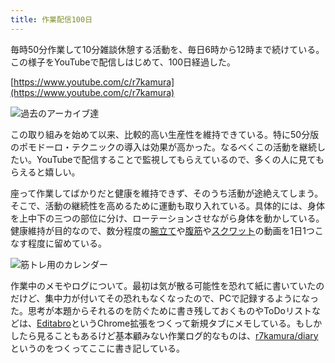 ```yaml
---
title: 作業配信100日
---
```

毎時50分作業して10分雑談休憩する活動を、毎日6時から12時まで続けている。この様子をYouTubeで配信しはじめて、100日経過した。

[https://www.youtube.com/c/r7kamura](https://www.youtube.com/c/r7kamura)

![](https://lh3.googleusercontent.com/docs/ADP-6oEIPds7TdlwcYf1200OhWXQjRM9BBJ4LxHHBfiVW82CK2MGwjQCx52NQiPEKMlve1r_4HlN3oc1InOKDc8KxCUXsb1Uscg_TA5IsDID74HfFE-5bJrbiu0GV9RKxzzH9RI-ZsTZxMIiRsOetYu4O8o1j8Lw4D0jXbzsTD_qAmVYvMH3WctP8xD_28i2N5pUfkL1gEOuucaCYTndbHAFGXu1A1lrQLUIxtnhshZb20aYsWkNgfI00vuLp8ArzS24vNtYnudUcfCeq6KPGjIMIv0iStXaiF27SiKiy3QDFHtvXYJKAsGNucw64LfxXFFFr_5dSoKnUdkFT1V7jyR5DiJ6r_cr3W6HE7Rna3tWWK6Fbhr8RvyJFq-WZYofnTrrjZd6yXsmyvPLsZdsjQvFZoQ5kBFjoPwO-aurbWeHkA7q5e2WxBD9yl5gfz6SJ4yxFUFMXlSoqne0wUZtCepo-sn1RDkiEWtZ98fuz4Jg4NdxhZ-CFI6QsJxugbA9Dc2I1V6MGcwVoYfg9K3GuS0zyf7_EEHKIix13118KygIX1rdn0pRcN-GXEW2FU7Z82SR6QC0K3VqeX07rKj7GG4U9ISD5jDQxznfMM5_tro88PM_RAdRH1Zo43wmQc0KQXdV-9tu383gQXjWbYi6ikhnccronHJ8qAjO22Z2HLBx3TtuBVNv_2IoQQyp-HfbUtT6DxemomWYp-WJ-19wxPK_Mz6qJbdAiKmajjXWg_LISVw8G_Ky-5vbWwV4q3aGuQzik8pq5SsthCcGq-pFrwuKQnyfEoPhWNJ-R2NIbqzHR8EfPagobPqGPeLGfGzAZ6SYfQaZkdyRRQBbjvoO-nyKduehl9zs4FLKof6PlEj2qsDr3OB7C4OJmfhi_by_9tJ4Vwt-vJbWrjyty0SpoADe7QUt6yjdbhRwRfF2iAne5oPVhgcrsrHFW5RA2ruP7YIwK7lv0edY28awHRb3796cm5e0mCl5f5GUMWkoRSMwy25H9RCut1drImBCALtLve5fa-vYBGLUuAmakUzG3_VeYCDs1pEI56lOLedGxrbPtg8M7ulJgwNq5FB4gg8RR1Myt3oYgNgp4k_1QYsQtJeHHr5aDqX3PDdMjC_M8UZWs0WmheismnrnAoUpgi-CJvKCL4yuUHk7DUF03bOQy3To3uFrE7biSYmmwLPs-rdiceXO-xkwd7oDcVjeL3-liIayjQ2zNW5yn67_63iAoUOlMd5GNzkjifS7oeiIf3iNAtWxwK55kA "過去のアーカイブ達")

この取り組みを始めて以来、比較的高い生産性を維持できている。特に50分版のポモドーロ・テクニックの導入は効果が高かった。なるべくこの活動を継続したい。YouTubeで配信することで監視してもらえているので、多くの人に見てもらえると嬉しい。

座って作業してばかりだと健康を維持できず、そのうち活動が途絶えてしまう。そこで、活動の継続性を高めるために運動も取り入れている。具体的には、身体を上中下の三つの部位に分け、ローテーションさせながら身体を動かしている。健康維持が目的なので、数分程度の[腕立て](https://www.youtube.com/watch?v=AL6KJ4gPx0c)や[腹筋](https://www.youtube.com/watch?v=RXlnM5K6vMc)や[スクワット](https://www.youtube.com/watch?v=LOuh44mpQRg)の動画を1日1つこなす程度に留めている。

![](https://lh3.googleusercontent.com/docs/ADP-6oEDwRADsUSsPZf7ldZ08BzzW2Zr2u73_2IsWcHBlnhsrlV-VH0n4DegRURdu4FezS_aajlElBjxBV3TeYJaA5PRTT9Fq7oCNLloXHxJrIJhoIS81OKE9fsK5m_TZrcCSvFZAh7JMwiT03Qxu6hW3MeWULrnJ1CM6OvTlzlzGzb-_NugXUZwLyXyQMb4FrgI-AQXRL0aYRGAFpIr5huY8HZiiOuz6rzU_FbXcS8D-CxQQAFxnsVpWS1kJiIuM6rwvvyPdm4UKofXaJCx8R9Rn-2TV4vy3MpVmxJ9LKApitUDHX7tZDMa0Z-gxdeKFvRDICRheStyB2tMh0Wo0bROb4kcjWKdPn_HsLAYZm66mhhl3O_2B3Y0qzAOdPzjVY9uRu9KHMwLRTPr0AeMROSTeZfyCUCU3-XjOcd6Kes7GrVt8Sqs1lyvdwPnHHYrT5EgIjzIsOaVqYkNFm-AzEFmm2vk7zb4CMFmkTnQ7GehXDAM85Cv52C2Tk_doqO8_vr3F-Vk_FgCVRcRJyQ5sujx_5kIuy5niGipboZTeoQjS2DAllw6R1Bu5nxiED4ZvP1c_boT_GAzdmghG-jeuAq6auELXATITYhkFn0HSqpOQqeNhmvD39j17bKvTJG9wME4BSHKhgDyGsFrgRbGc-CUD5GnvRl3-SFfCcmuNs-i1xsc7-zxj6TF0ouL1unFxARVEWxJJ4mFNS_OZF6Dbv7Q5fm4x-_o925boAWL5OKELLotTwgAThzmiNQv6sZoiv0fZSoOyVqNjRIFAILRSAXV-6HgGEM-nmkHpCddDo8SqE2u8BmqY4qzXu1wIMWT7A9u9wsQepw07Pnj4oxpgfmR1eOpKA-iz31nwuCvwXb3PnqvmgJTaHHOcBxeJDlfh-q2re98ZZs3I6jWCCKJEb1Do8N2cXeYXdXXzYZp3L0tOLUkkQWPiu0vHu-lNzJjkCQjnZ9cofYyaEgsKCys9puXk8gxKQckX5-1zGl9iGDtUmNptGlpOisT94jdnz_C9kqMDQ__3p5tB5REiEDfg_og58HNr-oY10UNS1BQpViPwFNhGht1fEiQ-mkmC9DFmofh_h3pviELAdpsmeuky2SImhmvw6ShJ_eY_mnKVh5-0Vg0qa6LEflN-KjYs0s_H011y7EWh24HQ84fNDnxYTpY4gjpG5BTz_Um6IqOpzyBwC7rWjxvtr1gC7igyhQ_4OwTpPsP2XJcvA7BK0USq8Wk51-Wmt1mQyucx-gc-4h92zRtCbut "筋トレ用のカレンダー")

作業中のメモやログについて。最初は気が散る可能性を恐れて紙に書いていたのだけど、集中力が付いてその恐れもなくなったので、PCで記録するようになった。思考が本題からそれるのを防ぐために書き残しておくものやToDoリストなどは、[Editabro](https://chrome.google.com/webstore/detail/editabro/eodgdnjgkjjlohklhoaapfhghgcoihmf)というChrome拡張をつくって新規タブにメモしている。もしかしたら見ることもあるけど基本顧みない作業ログ的なものは、[r7kamura/diary](https://r7kamura.github.io/diary/)というのをつくってここに書き記している。
